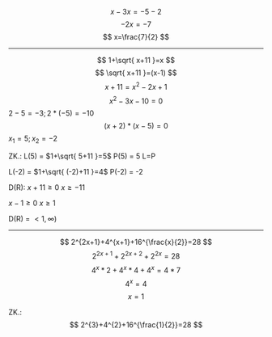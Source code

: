 $$
x-3x=-5-2
$$
$$
-2x=-7
$$
$$
x=\frac{7}{2}
$$
___
$$
1+\sqrt{ x+11 }=x
$$
$$
\sqrt{ x+11 }=(x-1)
$$
$$
x+11=x^{2}-2x+1
$$
$$
x^{2}-3x-10=0
$$
$2-5=-3; 2*(-5)=-10$
$$
(x+2)*(x-5)=0
$$
$x_{1}=5; x_{2}=-2$

ZK.:
L(5) = $1+\sqrt{ 5+11 }=5$
P(5) = $5$
L=P

L(-2) = $1+\sqrt{ (-2)+11 }=4$
P(-2) = -2

D(R):
$x+11\geq{0}$
$x\geq-11$

$x-1\geq{0}$
$x\geq{1}$

D(R) = $<1,\infty)$
___
$$
2^{2x+1}+4^{x+1}+16^{\frac{x}{2}}=28
$$
$$
2^{2x+1}+2^{2x+2}+2^{2x}=28
$$
$$
4^{x}*2+4^{x}*4+4^{x}=4*7
$$
$$
4^{x}=4
$$
$$
x=1
$$

ZK.:
$$
2^{3}+4^{2}+16^{\frac{1}{2}}=28
$$